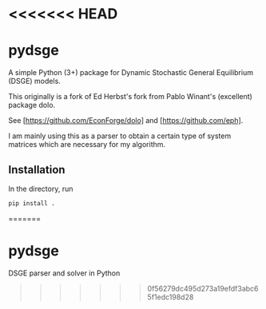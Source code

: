 <<<<<<< HEAD
====
pydsge
====
A simple Python (3+) package for Dynamic Stochastic General Equilibrium (DSGE) models.

This originally is a fork of Ed Herbst's fork from Pablo Winant's (excellent) package dolo. 

See [https://github.com/EconForge/dolo] and [https://github.com/eph].

I am mainly using this as a parser to obtain a certain type of system matrices which are necessary for my algorithm.

Installation
------------
In the directory, run
```bash
pip install .
```
=======
# pydsge
DSGE parser and solver in Python
>>>>>>> 0f56279dc495d273a19efdf3abc65f1edc198d28
